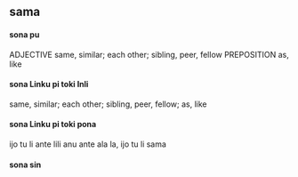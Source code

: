 ## sama

#### sona pu

ADJECTIVE same, similar; each other; sibling, peer, fellow
PREPOSITION as, like

#### sona Linku pi toki Inli

same, similar; each other; sibling, peer, fellow; as, like

#### sona Linku pi toki pona

ijo tu li ante lili anu ante ala la, ijo tu li sama

#### sona sin


